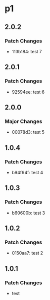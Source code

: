 # p1

## 2.0.2

### Patch Changes

- 113b184: test 7

## 2.0.1

### Patch Changes

- 92594ee: test 6

## 2.0.0

### Major Changes

- 00078d3: test 5

## 1.0.4

### Patch Changes

- b94f94f: test 4

## 1.0.3

### Patch Changes

- b60600b: test 3

## 1.0.2

### Patch Changes

- 0150aa7: test 2

## 1.0.1

### Patch Changes

- test
